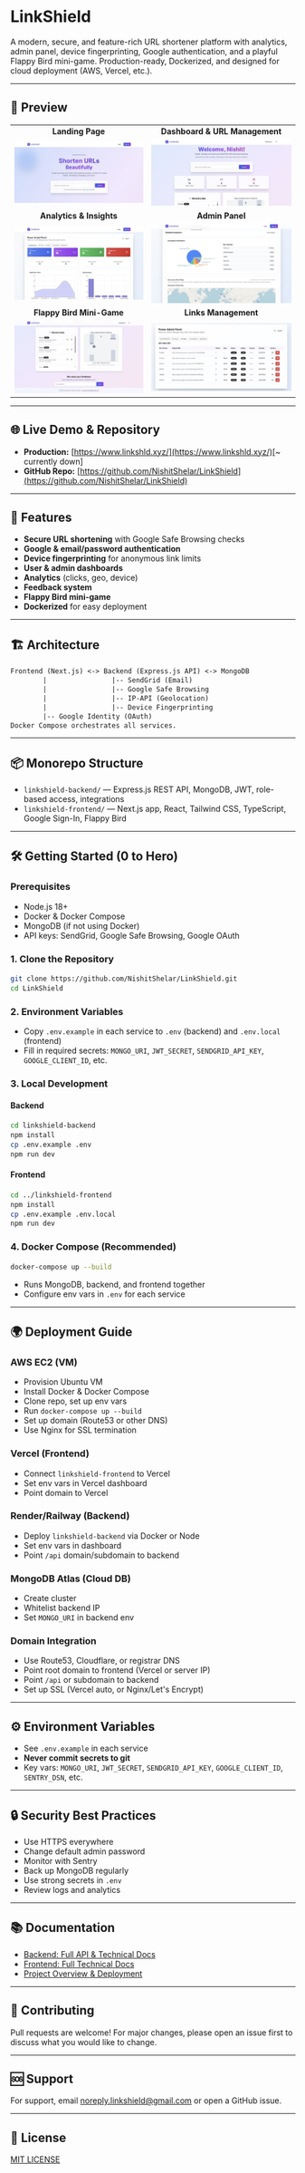 # LinkShield

A modern, secure, and feature-rich URL shortener platform with analytics, admin panel, device fingerprinting, Google authentication, and a playful Flappy Bird mini-game. Production-ready, Dockerized, and designed for cloud deployment (AWS, Vercel, etc.).

---

## 📸 Preview

<div align="center">
  <table>
    <tr>
      <td align="center"><strong>Landing Page</strong></td>
      <td align="center"><strong>Dashboard & URL Management</strong></td>
    </tr>
    <tr>
      <td><img src="https://raw.githubusercontent.com/NishitShelar/LinkShield/main/assets/2.jpg" width="100%"></td>
      <td><img src="https://raw.githubusercontent.com/NishitShelar/LinkShield/main/assets/1.jpg" width="100%"></td>
    </tr>
    <tr>
      <td align="center"><strong>Analytics & Insights</strong></td>
      <td align="center"><strong>Admin Panel</strong></td>
    </tr>
    <tr>
      <td><img src="https://raw.githubusercontent.com/NishitShelar/LinkShield/main/assets/3.jpg" width="100%"></td>
      <td><img src="https://raw.githubusercontent.com/NishitShelar/LinkShield/main/assets/5.jpg" width="100%"></td>
    </tr>
    <tr>
      <td align="center"><strong>Flappy Bird Mini-Game</strong></td>
      <td align="center"><strong>Links Management</strong></td>
    </tr>
    <tr>
      <td><img src="https://raw.githubusercontent.com/NishitShelar/LinkShield/main/assets/4.jpg" width="100%"></td>
      <td><img src="https://raw.githubusercontent.com/NishitShelar/LinkShield/main/assets/6.jpg" width="100%"></td>
    </tr>
  </table>
</div>

---

## 🌐 Live Demo & Repository
- **Production:** [https://www.linkshld.xyz/](https://www.linkshld.xyz/)[~ currently down]
- **GitHub Repo:** [https://github.com/NishitShelar/LinkShield](https://github.com/NishitShelar/LinkShield)

---

## 🚀 Features
- **Secure URL shortening** with Google Safe Browsing checks
- **Google & email/password authentication**
- **Device fingerprinting** for anonymous link limits
- **User & admin dashboards**
- **Analytics** (clicks, geo, device)
- **Feedback system**
- **Flappy Bird mini-game**
- **Dockerized** for easy deployment

---

## 🏗️ Architecture

```
Frontend (Next.js) <-> Backend (Express.js API) <-> MongoDB
        |                |-- SendGrid (Email)
        |                |-- Google Safe Browsing
        |                |-- IP-API (Geolocation)
        |                |-- Device Fingerprinting
        |-- Google Identity (OAuth)
Docker Compose orchestrates all services.
```

---

## 📦 Monorepo Structure

- `linkshield-backend/` — Express.js REST API, MongoDB, JWT, role-based access, integrations
- `linkshield-frontend/` — Next.js app, React, Tailwind CSS, TypeScript, Google Sign-In, Flappy Bird

---

## 🛠️ Getting Started (0 to Hero)

### Prerequisites
- Node.js 18+
- Docker & Docker Compose
- MongoDB (if not using Docker)
- API keys: SendGrid, Google Safe Browsing, Google OAuth

### 1. Clone the Repository
```bash
git clone https://github.com/NishitShelar/LinkShield.git
cd LinkShield
```

### 2. Environment Variables
- Copy `.env.example` in each service to `.env` (backend) and `.env.local` (frontend)
- Fill in required secrets: `MONGO_URI`, `JWT_SECRET`, `SENDGRID_API_KEY`, `GOOGLE_CLIENT_ID`, etc.

### 3. Local Development
#### Backend
```bash
cd linkshield-backend
npm install
cp .env.example .env
npm run dev
```
#### Frontend
```bash
cd ../linkshield-frontend
npm install
cp .env.example .env.local
npm run dev
```

### 4. Docker Compose (Recommended)
```bash
docker-compose up --build
```
- Runs MongoDB, backend, and frontend together
- Configure env vars in `.env` for each service

---

## 🌍 Deployment Guide

### AWS EC2 (VM)
- Provision Ubuntu VM
- Install Docker & Docker Compose
- Clone repo, set up env vars
- Run `docker-compose up --build`
- Set up domain (Route53 or other DNS)
- Use Nginx for SSL termination

### Vercel (Frontend)
- Connect `linkshield-frontend` to Vercel
- Set env vars in Vercel dashboard
- Point domain to Vercel

### Render/Railway (Backend)
- Deploy `linkshield-backend` via Docker or Node
- Set env vars in dashboard
- Point `/api` domain/subdomain to backend

### MongoDB Atlas (Cloud DB)
- Create cluster
- Whitelist backend IP
- Set `MONGO_URI` in backend env

### Domain Integration
- Use Route53, Cloudflare, or registrar DNS
- Point root domain to frontend (Vercel or server IP)
- Point `/api` or subdomain to backend
- Set up SSL (Vercel auto, or Nginx/Let's Encrypt)

---

## ⚙️ Environment Variables
- See `.env.example` in each service
- **Never commit secrets to git**
- Key vars: `MONGO_URI`, `JWT_SECRET`, `SENDGRID_API_KEY`, `GOOGLE_CLIENT_ID`, `SENTRY_DSN`, etc.

---

## 🔒 Security Best Practices
- Use HTTPS everywhere
- Change default admin password
- Monitor with Sentry
- Back up MongoDB regularly
- Use strong secrets in `.env`
- Review logs and analytics

---

## 📚 Documentation
- [Backend: Full API & Technical Docs](./linkshield-backend/BACKEND_README_FULL.md)
- [Frontend: Full Technical Docs](./linkshield-frontend/FRONTEND_README_FULL.md)
- [Project Overview & Deployment](./PROJECT_OVERVIEW_FULL.md)

---

## 🤝 Contributing
Pull requests are welcome! For major changes, please open an issue first to discuss what you would like to change.

---

## 🆘 Support
For support, email [noreply.linkshield@gmail.com](mailto:noreply.linkshield@gmail.com) or open a GitHub issue.

---

## 📝 License
[MIT LICENSE](https://github.com/NishitShelar/LinkShield/blob/main/LICENSE)
